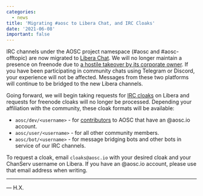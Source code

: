 ```yaml
---
categories:
  - news
title: 'Migrating #aosc to Libera Chat, and IRC Cloaks'
date: '2021-06-08'
important: false
---
```


IRC channels under the AOSC project namespace (#aosc and #aosc-offtopic) are now migrated to [Libera Chat](https://libera.chat/). We will no longer maintain a presence on freenode due to [a hostile takeover by its corporate owner](https://libera.chat/news/welcome-to-libera-chat). If you have been participating in community chats using Telegram or Discord, your experience will not be affected. Messages from these two platforms will continue to be bridged to the new Libera channels.

Going forward, we will begin taking requests for [IRC cloaks](https://en.wikipedia.org/wiki/Internet_Relay_Chat#Hostmasks) on Libera and requests for freenode cloaks will no longer be processed. Depending your affiliation with the community, these cloak formats will be available:

- `aosc/dev/<username>` - for [contributors](https:/people/) to AOSC that have an @aosc.io account.
- `aosc/user/<username>` - for all other community members.
- `aosc/bot/<username>` - for message bridging bots and other bots in service of our IRC channels.

To request a cloak, email `cloaks@aosc.io` with your desired cloak and your ChanServ username on Libera. If you have an @aosc.io account, please use that email address when writing.

----

— H.X.
